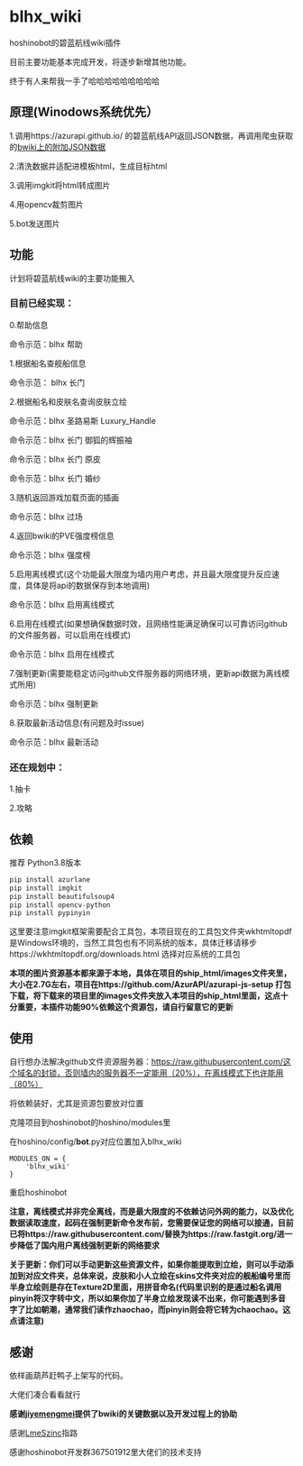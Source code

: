 # blhx_wiki

hoshinobot的碧蓝航线wiki插件

目前主要功能基本完成开发，将逐步新增其他功能。

终于有人来帮我一手了哈哈哈哈哈哈哈哈哈

## 原理(Winodows系统优先）

1.调用https://azurapi.github.io/ 的碧蓝航线API返回JSON数据，再调用爬虫获取的[bwiki上的附加JSON数据](https://github.com/jiyemengmei/blhxwiki)

2.清洗数据并适配进模板html，生成目标html

3.调用imgkit将html转成图片

4.用opencv裁剪图片

5.bot发送图片

## 功能

计划将碧蓝航线wiki的主要功能搬入

### 目前已经实现：

0.帮助信息

命令示范：blhx 帮助

1.根据船名查舰船信息

命令示范： blhx 长门

2.根据船名和皮肤名查询皮肤立绘

命令示范：blhx 圣路易斯 Luxury_Handle

命令示范：blhx 长门 御狐的辉振袖

命令示范：blhx 长门 原皮

命令示范：blhx 长门 婚纱

3.随机返回游戏加载页面的插画

命令示范：blhx 过场

4.返回bwiki的PVE强度榜信息

命令示范：blhx 强度榜

5.启用离线模式(这个功能最大限度为墙内用户考虑，并且最大限度提升反应速度，具体是将api的数据保存到本地调用)

命令示范：blhx 启用离线模式

6.启用在线模式(如果想确保数据时效，且网络性能满足确保可以可靠访问github的文件服务器，可以启用在线模式)

命令示范：blhx 启用在线模式

7.强制更新(需要能稳定访问github文件服务器的网络环境，更新api数据为离线模式所用)

命令示范：blhx 强制更新

8.获取最新活动信息(有问题及时issue)

命令示范：blhx 最新活动

### 还在规划中：

1.抽卡

2.攻略

## 依赖

推荐 Python3.8版本

```python
pip install azurlane
pip install imgkit
pip install beautifulsoup4
pip install opencv-python
pip install pypinyin
```

这里要注意imgkit框架需要配合工具包，本项目现在的工具包文件夹wkhtmltopdf是Windows环境的，当然工具包也有不同系统的版本，具体迁移请移步https://wkhtmltopdf.org/downloads.html 选择对应系统的工具包

**本项的图片资源基本都来源于本地，具体在项目的ship_html/images文件夹里，大小在2.7G左右，项目在https://github.com/AzurAPI/azurapi-js-setup 打包下载，将下载来的项目里的images文件夹放入本项目的ship_html里面，这点十分重要，本插件功能90%依赖这个资源包，请自行留意它的更新** 

## 使用

自行想办法解决github文件资源服务器：https://raw.githubusercontent.com/这个域名的封锁，否则墙内的服务器不一定能用（20%），在离线模式下也许能用（80%）

将依赖装好，尤其是资源包要放对位置

克隆项目到hoshinobot的hoshino/modules里

在hoshino/config/**bot**.py对应位置加入blhx_wiki

```
MODULES_ON = {
	'blhx_wiki'
}
```

重启hoshinobot

**注意，离线模式并非完全离线，而是最大限度的不依赖访问外网的能力，以及优化数据读取速度，起码在强制更新命令发布前，您需要保证您的网络可以接通，目前已将https://raw.githubusercontent.com/替换为https://raw.fastgit.org/进一步降低了国内用户离线强制更新的网络要求**

**关于更新：你们可以手动更新这些资源文件，如果你能提取到立绘，则可以手动添加到对应文件夹，总体来说，皮肤和小人立绘在skins文件夹对应的舰船编号里而半身立绘则是存在Texture2D里面，用拼音命名(代码里识别的是通过船名调用pinyin将汉字转中文，所以如果你加了半身立绘发现读不出来，你可能遇到多音字了比如朝潮，通常我们读作zhaochao，而pinyin则会将它转为chaochao。这点请注意)**

## 感谢

依样画葫芦赶鸭子上架写的代码。

大佬们凑合看看就行

**感谢[jiyemengmei](https://github.com/jiyemengmei)提供了bwiki的关键数据以及开发过程上的协助**

感谢[LmeSzinc](https://github.com/LmeSzinc)指路

感谢hoshinobot开发群367501912里大佬们的技术支持